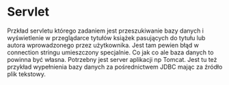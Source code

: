 # Servlet
Przkład servletu którego zadaniem jest przeszukiwanie bazy danych i wyświetlenie w przeglądarce tytułów książek pasujących do tytułu lub autora wprowadzonego przez użytkownika. Jest tam pewien błąd w connection stringu umieszczony specjalnie. Co jak co ale baza danych to powinna być własna. Potrzebny jest server aplikacji np Tomcat.
Jest tu też przykład wypełnienia bazy danych za pośrednictwem JDBC mając za źródło plik tekstowy.

